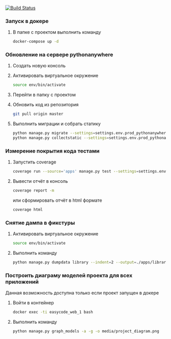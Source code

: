 [![Build Status](https://travis-ci.org/UserNikita/easycode_django.svg?branch=master)](https://travis-ci.org/UserNikita/easycode_django)


### Запуск в докере

1. В папке с проектом выполнить команду
    ```bash
    docker-compose up -d
    ```


### Обновление на сервере pythonanywhere

1. Создать новую консоль

2. Активировать виртуальное окружение
    ```bash
    source env/bin/activate
    ```

3. Перейти в папку с проектом

4. Обновить код из репозитория
    ```bash
    git pull origin master
    ```

5. Выполнить миграции и собрать статику
    ```bash
    python manage.py migrate --settings=settings.env.prod_pythonanywhere
    python manage.py collectstatic --settings=settings.env.prod_pythonanywhere
    ``` 
    

### Измерение покрытия кода тестами

1. Запустить coverage
   ```bash
   coverage run --source='apps' manage.py test --settings=settings.env.test
   ```

2. Вывести отчёт в консоль
   ```bash
   coverage report -m 
   ```
   или сформировать отчёт в html формате
   ```bash
   coverage html
   ```


### Снятие дампа в фикстуры

1. Активировать виртуальное окружение
    ```bash
    source env/bin/activate
    ```

2. Выполнить команду
    ```bash
    python manage.py dumpdata library --indent=2 --output=./apps/library/fixtures/library_data.json --settings=settings.env.prod_pythonanywhere
    ```


### Построить диаграму моделей проекта для всех приложений

Данная возможность доступна только если проект запущен в докере

1. Войти в контейнер
    ```bash
    docker exec -ti easycode_web_1 bash
    ```

2. Выполнить команду
    ```bash
    python manage.py graph_models -a -g -o media/project_diagram.png
    ```